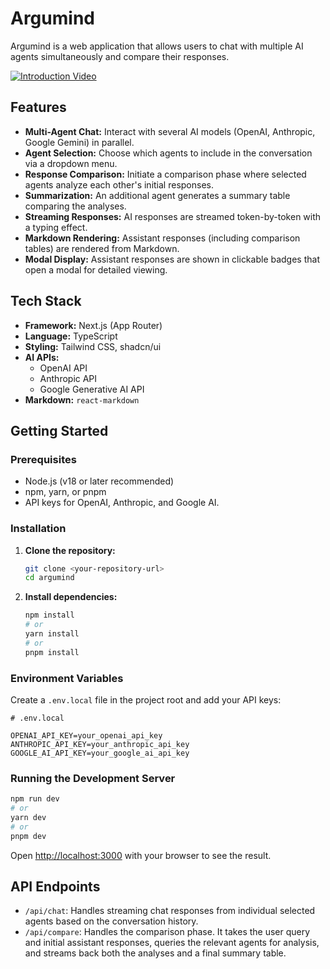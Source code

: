 # Argumind

Argumind is a web application that allows users to chat with multiple AI agents simultaneously and compare their responses.

[![Introduction Video](https://img.youtube.com/vi/qGirlX4-tC4/0.jpg)](https://www.youtube.com/watch?v=qGirlX4-tC4)


## Features

*   **Multi-Agent Chat:** Interact with several AI models (OpenAI, Anthropic, Google Gemini) in parallel.
*   **Agent Selection:** Choose which agents to include in the conversation via a dropdown menu.
*   **Response Comparison:** Initiate a comparison phase where selected agents analyze each other's initial responses.
*   **Summarization:** An additional agent generates a summary table comparing the analyses.
*   **Streaming Responses:** AI responses are streamed token-by-token with a typing effect.
*   **Markdown Rendering:** Assistant responses (including comparison tables) are rendered from Markdown.
*   **Modal Display:** Assistant responses are shown in clickable badges that open a modal for detailed viewing.

## Tech Stack

*   **Framework:** Next.js (App Router)
*   **Language:** TypeScript
*   **Styling:** Tailwind CSS, shadcn/ui
*   **AI APIs:**
    *   OpenAI API
    *   Anthropic API
    *   Google Generative AI API
*   **Markdown:** `react-markdown`

## Getting Started

### Prerequisites

*   Node.js (v18 or later recommended)
*   npm, yarn, or pnpm
*   API keys for OpenAI, Anthropic, and Google AI.

### Installation

1.  **Clone the repository:**
    ```bash
    git clone <your-repository-url>
    cd argumind
    ```
2.  **Install dependencies:**
    ```bash
    npm install
    # or
    yarn install
    # or
    pnpm install
    ```

### Environment Variables

Create a `.env.local` file in the project root and add your API keys:

```env
# .env.local

OPENAI_API_KEY=your_openai_api_key
ANTHROPIC_API_KEY=your_anthropic_api_key
GOOGLE_AI_API_KEY=your_google_ai_api_key
```

### Running the Development Server

```bash
npm run dev
# or
yarn dev
# or
pnpm dev
```

Open [http://localhost:3000](http://localhost:3000) with your browser to see the result.

## API Endpoints

*   `/api/chat`: Handles streaming chat responses from individual selected agents based on the conversation history.
*   `/api/compare`: Handles the comparison phase. It takes the user query and initial assistant responses, queries the relevant agents for analysis, and streams back both the analyses and a final summary table.
